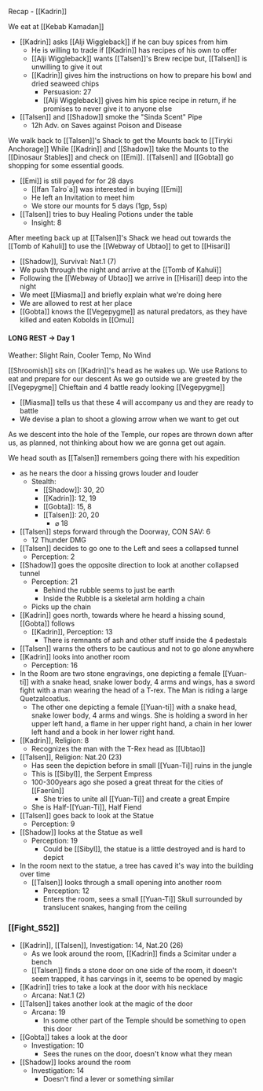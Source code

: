 Recap - [[Kadrin]]

We eat at [[Kebab Kamadan]]
- [[Kadrin]] asks [[Alji Wiggleback]] if he can buy spices from him
	- He is willing to trade if [[Kadrin]] has recipes of his own to offer
	- [[Alji Wiggleback]] wants [[Talsen]]'s Brew recipe but, [[Talsen]] is unwilling to give it out
	- [[Kadrin]] gives him the instructions on how to prepare his bowl and dried seaweed chips
		- Persuasion: 27
		- [[Alji Wiggleback]] gives him his spice recipe in return, if he promises to never give it to anyone else
- [[Talsen]] and [[Shadow]] smoke the "Sinda Scent" Pipe
	- 12h Adv. on Saves against Poison and Disease

We walk back to [[Talsen]]'s Shack to get the Mounts back to [[Tiryki Anchorage]]
While [[Kadrin]] and [[Shadow]] take the Mounts to the [[Dinosaur Stables]] and check on [[Emi]]. [[Talsen]] and [[Gobta]] go shopping for some essential goods.
- [[Emi]] is still payed for for 28 days
	- [[Ifan Talro´a]] was interested in buying [[Emi]]
	- He left an Invitation to meet him
	- We store our mounts for 5 days (1gp, 5sp)
- [[Talsen]] tries to buy Healing Potions under the table
	- Insight: 8

After meeting back up at [[Talsen]]'s Shack we head out towards the [[Tomb of Kahuli]] to use the [[Webway of Ubtao]] to get to [[Hisari]]
- [[Shadow]], Survival: Nat.1 (7)
- We push through the night and arrive at the [[Tomb of Kahuli]]
- Following the [[Webway of Ubtao]] we arrive in [[Hisari]] deep into the night
- We meet [[Miasma]] and briefly explain what we're doing here
- We are allowed to rest at her place
- [[Gobta]] knows the [[Vegepygme]] as natural predators, as they have killed and eaten Kobolds in [[Omu]]

#### LONG REST -> Day 1
Weather: Slight Rain, Cooler Temp, No Wind

[[Shroomish]] sits on [[Kadrin]]'s head as he wakes up.
We use Rations to eat and prepare for our descent
As we go outside we are greeted by the [[Vegepygme]] Chieftain and 4 battle ready looking [[Vegepygme]]
- [[Miasma]] tells us that these 4 will accompany us and they are ready to battle
- We devise a plan to shoot a glowing arrow when we want to get out

As we descent into the hole of the Temple, our ropes are thrown down after us, as planned, not thinking about how we are gonna get out again.

We head south as [[Talsen]] remembers going there with his expedition
- as he nears the door a hissing grows louder and louder
	- Stealth:
		- [[Shadow]]: 30, 20
		- [[Kadrin]]: 12, 19
		- [[Gobta]]: 15, 8
		- [[Talsen]]: 20, 20
			- ⌀ 18
- [[Talsen]] steps forward through the Doorway, CON SAV: 6
	- 12 Thunder DMG
- [[Talsen]] decides to go one to the Left and sees a collapsed tunnel
	- Perception: 2
- [[Shadow]] goes the opposite direction to look at another collapsed tunnel
	- Perception: 21
		- Behind the rubble seems to just be earth
		- Inside the Rubble is a skeletal arm holding a chain
	- Picks up the chain
- [[Kadrin]] goes north, towards where he heard a hissing sound, [[Gobta]] follows
	- [[Kadrin]], Perception: 13
		- There is remnants of ash and other stuff inside the 4 pedestals
- [[Talsen]] warns the others to be cautious and not to go alone anywhere
- [[Kadrin]] looks into another room
	- Perception: 16
- In the Room are two stone engravings, one depicting a female [[Yuan-ti]] with a snake head, snake lower body, 4 arms and wings, has a sword fight with a man wearing the head of a T-rex. The Man is riding a large Quetzalcoatlus.
	- The other one depicting a female [[Yuan-ti]] with a snake head, snake lower body, 4 arms and wings. She is holding a sword in her upper left hand, a flame in her upper right hand, a chain in her lower left hand and a book in her lower right hand.
- [[Kadrin]], Religion: 8
	- Recognizes the man with the T-Rex head as [[Ubtao]]
- [[Talsen]], Religion: Nat.20 (23)
	- Has seen the depiction before in small [[Yuan-Ti]] ruins  in the jungle
	- This is [[Sibyl]], the Serpent Empress
	- 100-300years ago she posed a great threat for the cities of [[Faerûn]]
		- She tries to unite all [[Yuan-Ti]] and create a great Empire
	- She is Half-[[Yuan-Ti]], Half Fiend
- [[Talsen]] goes back to look at the Statue
	- Perception: 9
- [[Shadow]] looks at the Statue as well
	- Perception: 19
		- Could be [[Sibyl]], the statue is a little destroyed and is hard to depict
- In the room next to the statue, a tree has caved it's way into the building over time
	- [[Talsen]] looks through a small opening into another room
		- Perception: 12
		- Enters the room, sees a small [[Yuan-Ti]] Skull surrounded by translucent snakes, hanging from the  ceiling

### [[Fight_S52]]

- [[Kadrin]], [[Talsen]], Investigation: 14, Nat.20 (26)
	- As we look around the room, [[Kadrin]] finds a Scimitar under a bench
	- [[Talsen]] finds a stone door on one side of the room, it doesn't seem trapped, it has carvings in it, seems to be opened by magic
- [[Kadrin]] tries to take a look at the door with his necklace
	- Arcana: Nat.1 (2)
- [[Talsen]] takes another look at the magic of the door
	- Arcana: 19
		- In some other part of the Temple should be something to open this door
- [[Gobta]] takes a look at the door
	- Investigation: 10
		- Sees the runes on the door, doesn't know what they mean
- [[Shadow]] looks around the room
	- Investigation: 14
		- Doesn't find a lever or something similar